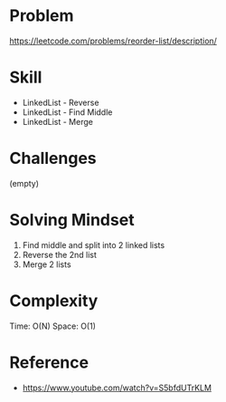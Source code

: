 
# Problem
https://leetcode.com/problems/reorder-list/description/

# Skill
- LinkedList - Reverse
- LinkedList - Find Middle
- LinkedList - Merge

# Challenges
(empty)

# Solving Mindset
1. Find middle and split into 2 linked lists
2. Reverse the 2nd list
3. Merge 2 lists

# Complexity
Time: O(N)
Space: O(1)

# Reference
- https://www.youtube.com/watch?v=S5bfdUTrKLM
